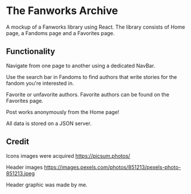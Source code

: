 # The Fanworks Archive

A mockup of a Fanworks library using React. The library consists of Home page, a Fandoms page and a Favorites page.  

## Functionality

Navigate from one page to another using a dedicated NavBar. 

Use the search bar in Fandoms to find authors that write stories for the fandom you're interested in. 

Favorite or unfavorite authors. Favorite authors can be found on the Favorites page. 

Post works anonymously from the Home page! 

All data is stored on a JSON server. 

## Credit

Icons images were acquired https://picsum.photos/

Header images https://images.pexels.com/photos/851213/pexels-photo-851213.jpeg 

Header graphic was made by me. 